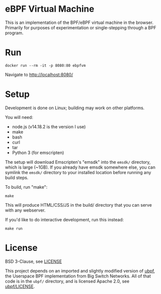 # eBPF Virtual Machine

This is an implementation of the BPF/eBPF virtual machine in the browser.  Primarily for purposes of experimentation or single-stepping through a BPF program.

# Run

```
docker run --rm -it -p 8080:80 ebpfvm
```

Navigate to [http://localhost:8080/](http://localhost:8080/)

# Setup

Development is done on Linux; building may work on other platforms.

You will need:

- node.js (v14.18.2 is the version I use)
- make
- bash
- curl
- tar
- Python 3 (for emscripten)

The setup will download Emscripten's "emsdk" into the `emsdk/` directory, which is large (~1GB).  If you already have emsdk somewhere else, you can symlink the `emsdk/` directory to your installed location before running any build steps.

To build, run "make":

```
make
```

This will produce HTML/CSS/JS in the build/ directory that you can serve with any webserver.

If you'd like to do interactive development, run this instead:

```
make run
```

# License

BSD 3-Clause, see [LICENSE](./LICENSE)

This project depends on an imported and slightly modified version of
[ubpf](https://github.com/iovisor/ubpf), the Userspace BPF implementation
from Big Switch Networks.  All of that code is in the `ubpf/`
directory, and is licensed Apache 2.0, see [ubpf/LICENSE](./ubpf/LICENSE.txt).
